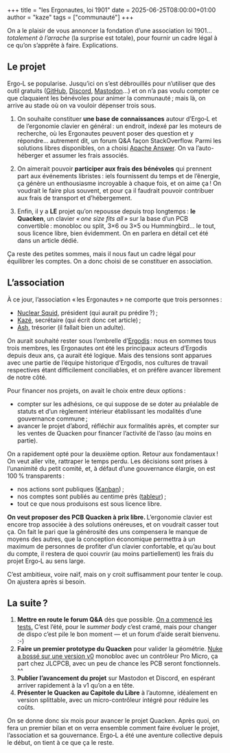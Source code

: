 +++
title = "les Ergonautes, loi 1901"
date = 2025-06-25T08:00:00+01:00
author = "kaze"
tags = ["communauté"]
+++

On a le plaisir de vous annoncer la fondation d’une association loi 1901…
*totalement à l’arrache* (la surprise est totale), pour fournir un cadre légal à
ce qu’on s’apprête à faire. Explications.

<!--more-->

## Le projet

Ergo‑L se popularise. Jusqu’ici on s’est débrouillés pour n’utiliser que des
outil gratuits ([GitHub][], [Discord][], [Mastodon][]…) et on n’a pas voulu
compter ce que claquaient les bénévoles pour animer la communauté ; mais là,
on arrive au stade où on va vouloir dépenser trois sous.

1. On souhaite constituer **une base de connaissances** autour d’Ergo‑L et de
   l’ergonomie clavier en général : un endroit, indexé par les moteurs de
recherche, où les Ergonautes peuvent poser des question et y répondre… autrement
dit, un forum Q&A façon StackOverflow. Parmi les solutions libres disponibles,
on a choisi [Apache Answer][]. On va l’auto-héberger et assumer les frais
associés.

2. On aimerait pouvoir **participer aux frais des bénévoles** qui prennent part
   aux événements libristes : iels fournissent du temps et de l’ênergie, ça
génère un enthousiasme incroyable à chaque fois, et on aime ça ! On voudrait le
faire plus souvent, et pour ça il faudrait pouvoir contribuer aux frais de
transport et d’hébergement.

3. Enfin, il y a **LE** projet qu’on repousse depuis trop longtemps : **le
   Quacken**, un clavier <i lang="en">« one size fits all »</i> sur la base d’un
PCB convertible : monobloc ou split, 3×6 ou 3×5 ou Hummingbird… le tout, sous
licence libre, bien évidemment. On en parlera en détail cet été dans un article
dédié.

Ça reste des petites sommes, mais il nous faut un cadre légal pour équilibrer
les comptes. On a donc choisi de se constituer en association.

## L’association

À ce jour, l’association « les Ergonautes » ne comporte que trois personnes :

- [Nuclear Squid][], président (qui aurait pu prédire ?) ;
- [Kazé][], secrétaire (qui écrit donc cet article) ;
- [Ash][], trésorier (il fallait bien un adulte).

On aurait souhaité rester sous l’ombrelle d’[Ergodis][] : nous en sommes tous
trois membres, les Ergonautes ont été les principaux acteurs d’Ergodis depuis
deux ans, ça aurait été logique. Mais des tensions sont apparues avec une partie
de l’équipe historique d’Ergodis, nos cultures de travail respectives étant
difficilement conciliables, et on préfère avancer librement de notre côté.

Pour financer nos projets, on avait le choix entre deux options :

- compter sur les adhésions, ce qui suppose de se doter au préalable de statuts
  et d’un règlement intérieur établissant les modalités d’une gouvernance
  commune ;
- avancer le projet d’abord, réfléchir aux formalités après, et compter sur les
  ventes de Quacken pour financer l’activité de l’asso (au moins en partie).

On a rapidement opté pour la deuxième option. Retour aux fondamentaux !
On veut aller vite, rattraper le temps perdu. Les décisions sont prises à
l’unanimité du petit comité, et, à défaut d’une gouvernance élargie, on est
100 % transparents :

- nos actions sont publiques ([Kanban][]) ;
- nos comptes sont publiés au centime près ([tableur][]) ;
- tout ce que nous produisons est sous licence libre.

**On veut proposer des PCB Quacken à prix libre.** L’ergonomie clavier est
encore trop associée à des solutions onéreuses, et on voudrait casser tout ça.
On fait le pari que la générosité des uns compensera le manque de moyens des
autres, que la conception économique permettra à un maximum de personnes de
profiter d’un clavier confortable, et qu’au bout du compte, il restera de quoi
couvrir (au moins partiellement) les frais du projet Ergo‑L au sens large. 

C’est ambitieux, voire naïf, mais on y croit suffisamment pour tenter le coup.
On ajustera après si besoin.

## La suite ?

1. **Mettre en route le forum Q&A** dès que possible. [On a commencé les
   tests.](https://37.59.115.120) C’est l’été, pour le <i lang="en">summer
   body</i> c’est cramé, mais pour changer de dispo c’est pile le bon moment —
   et un forum d’aide serait bienvenu. :-)
2. **Faire un premier prototype du Quacken** pour valider la géométrie. [Nuke a
   bossé sur une version v0][Quacken] monobloc avec un contrôleur Pro Micro, ça
   part chez JLCPCB, avec un peu de chance les PCB seront fonctionnels. ^^
3. **Publier l’avancement du projet** sur Mastodon et Discord, en espérant
   arriver rapidement à la v1 qu’on a en tête.
4. **Présenter le Quacken au Capitole du Libre** à l’automne, idéalement en
   version splittable, avec un micro-contrôleur intégré pour réduire les coûts.

On se donne donc six mois pour avancer le projet Quacken. Après quoi, on fera un
premier bilan et on verra ensemble comment faire évoluer le projet,
l’association et sa gouvernance. Ergo‑L a été une aventure collective depuis le
début, on tient à ce que ça le reste.

[Apache Answer]: https://answer.apache.org
[Nuclear Squid]: https://github.com/Nuclear-Squid
[Kazé]:          https://github.com/fabi1cazenave
[Ash]:           https://github.com/ashenfae

[GitHub]:   https://github.com/Nuclear-Squid/ErgoL
[Discord]:  https://discord.gg/5xR5K3nAFX
[Mastodon]: https://piaille.fr/@ergol
[Ergodis]:  https://ergodis.org
[Kanban]:   https://cryptpad.fr/kanban/#/2/kanban/view/ydp+Sa7LOQtjB9aoeXt70SAQJapV+OxP-Yixg3GQXAo/embed/
[tableur]:  https://cryptpad.fr/sheet/#/2/sheet/view/Y1CL5zFsTsY9ypDOeXyrqpv2caVlDkfJbiabw9tpOL4/embed/
[Quacken]:  https://github.com/Nuclear-Squid/Quacken
